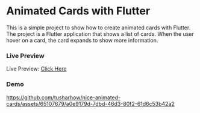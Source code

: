 # Animated Cards with Flutter

This is a simple project to show how to create animated cards with Flutter. The project is a Flutter application that shows a list of cards. When the user hover on a card, the card expands to show more information.

### Live Preview
Live Preview: [Click Here](https://tusharhow.github.io/nice-animated-cards)

### Demo

https://github.com/tusharhow/nice-animated-cards/assets/65107679/a0e9179d-7dbd-46d3-80f2-61d6c53b42a2
